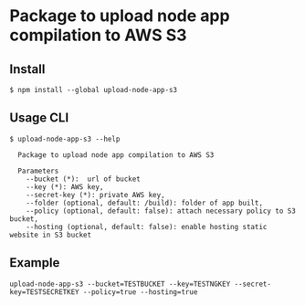 # Package to upload node app compilation to AWS S3
## Install
```
$ npm install --global upload-node-app-s3
```

## Usage CLI
```
$ upload-node-app-s3 --help

  Package to upload node app compilation to AWS S3

  Parameters
    --bucket (*):  url of bucket
    --key (*): AWS key,
    --secret-key (*): private AWS key,
    --folder (optional, default: /build): folder of app built,
    --policy (optional, default: false): attach necessary policy to S3 bucket,
    --hosting (optional, default: false): enable hosting static website in S3 bucket

```
## Example
```
upload-node-app-s3 --bucket=TESTBUCKET --key=TESTNGKEY --secret-key=TESTSECRETKEY --policy=true --hosting=true

```